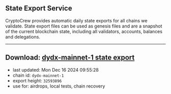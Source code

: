 ## State Export Service
CryptoCrew provides automatic daily state exports for all chains we validate. State export files can be used as genesis files and are a snapshot of the current blockchain state, including all validators, accounts, balances and delegations.

---
**Download: [dydx-mainnet-1 state export](https://dl-tyo.ccvalidators.com/SERVICE/dydx/dydx-mainnet-1_export_32593896.json)**
---

- last updated: Mon Dec 16 2024 09:55:28
- chain id: `dydx-mainnet-1`
- export height: `32593896`
- use for: airdrops, local tests, chain recovery
